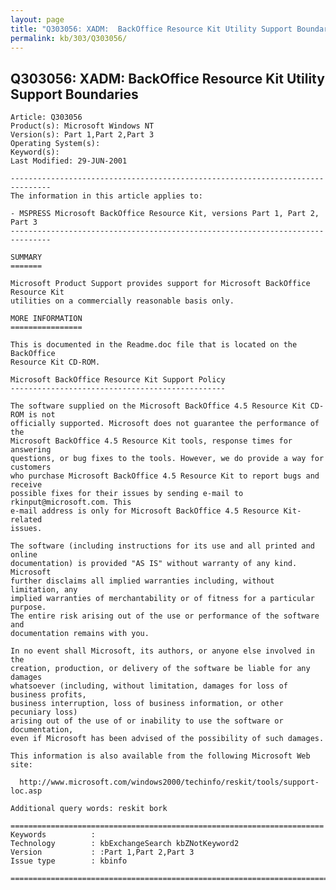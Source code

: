 ```yaml
---
layout: page
title: "Q303056: XADM:  BackOffice Resource Kit Utility Support Boundaries"
permalink: kb/303/Q303056/
---
```


## Q303056: XADM:  BackOffice Resource Kit Utility Support Boundaries

	Article: Q303056
	Product(s): Microsoft Windows NT
	Version(s): Part 1,Part 2,Part 3
	Operating System(s): 
	Keyword(s): 
	Last Modified: 29-JUN-2001
	
	-------------------------------------------------------------------------------
	The information in this article applies to:
	
	- MSPRESS Microsoft BackOffice Resource Kit, versions Part 1, Part 2, Part 3 
	-------------------------------------------------------------------------------
	
	SUMMARY
	=======
	
	Microsoft Product Support provides support for Microsoft BackOffice Resource Kit
	utilities on a commercially reasonable basis only.
	
	MORE INFORMATION
	================
	
	This is documented in the Readme.doc file that is located on the BackOffice
	Resource Kit CD-ROM.
	
	Microsoft BackOffice Resource Kit Support Policy
	------------------------------------------------
	
	The software supplied on the Microsoft BackOffice 4.5 Resource Kit CD-ROM is not
	officially supported. Microsoft does not guarantee the performance of the
	Microsoft BackOffice 4.5 Resource Kit tools, response times for answering
	questions, or bug fixes to the tools. However, we do provide a way for customers
	who purchase Microsoft BackOffice 4.5 Resource Kit to report bugs and receive
	possible fixes for their issues by sending e-mail to rkinput@microsoft.com. This
	e-mail address is only for Microsoft BackOffice 4.5 Resource Kit-related
	issues.
	
	The software (including instructions for its use and all printed and online
	documentation) is provided "AS IS" without warranty of any kind. Microsoft
	further disclaims all implied warranties including, without limitation, any
	implied warranties of merchantability or of fitness for a particular purpose.
	The entire risk arising out of the use or performance of the software and
	documentation remains with you.
	
	In no event shall Microsoft, its authors, or anyone else involved in the
	creation, production, or delivery of the software be liable for any damages
	whatsoever (including, without limitation, damages for loss of business profits,
	business interruption, loss of business information, or other pecuniary loss)
	arising out of the use of or inability to use the software or documentation,
	even if Microsoft has been advised of the possibility of such damages.
	
	This information is also available from the following Microsoft Web site:
	
	  http://www.microsoft.com/windows2000/techinfo/reskit/tools/support-loc.asp
	
	Additional query words: reskit bork
	
	======================================================================
	Keywords          :  
	Technology        : kbExchangeSearch kbZNotKeyword2
	Version           : :Part 1,Part 2,Part 3
	Issue type        : kbinfo
	
	=============================================================================
	
